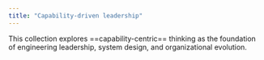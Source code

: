```yaml
---
title: "Capability-driven leadership"
---
```


This collection explores ==capability-centric== thinking as the foundation of engineering leadership, system design, and organizational evolution.
